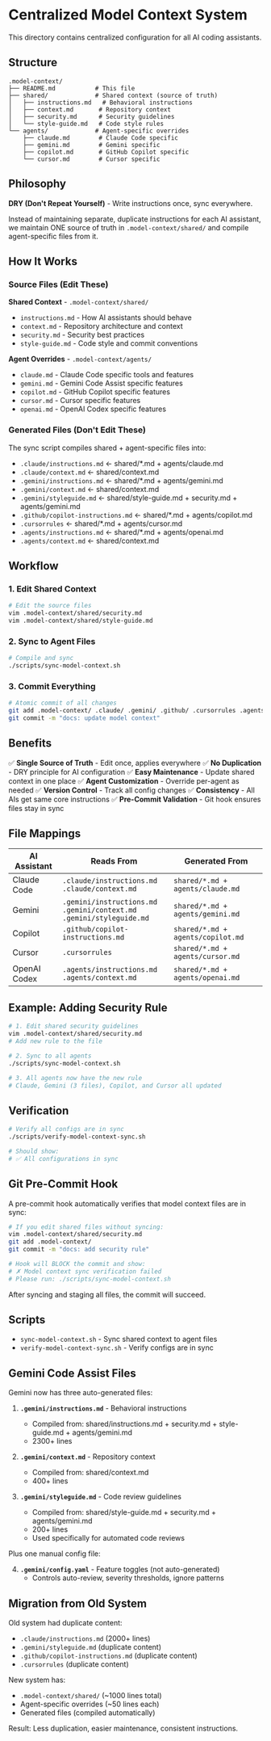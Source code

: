 # Centralized Model Context System

This directory contains centralized configuration for all AI coding assistants.

## Structure

```
.model-context/
├── README.md           # This file
├── shared/             # Shared context (source of truth)
│   ├── instructions.md   # Behavioral instructions
│   ├── context.md       # Repository context
│   ├── security.md      # Security guidelines
│   └── style-guide.md   # Code style rules
└── agents/             # Agent-specific overrides
    ├── claude.md        # Claude Code specific
    ├── gemini.md        # Gemini specific
    ├── copilot.md       # GitHub Copilot specific
    └── cursor.md        # Cursor specific
```

## Philosophy

**DRY (Don't Repeat Yourself)** - Write instructions once, sync everywhere.

Instead of maintaining separate, duplicate instructions for each AI assistant,
we maintain ONE source of truth in `.model-context/shared/` and compile
agent-specific files from it.

## How It Works

### Source Files (Edit These)

**Shared Context** - `.model-context/shared/`
- `instructions.md` - How AI assistants should behave
- `context.md` - Repository architecture and context
- `security.md` - Security best practices
- `style-guide.md` - Code style and commit conventions

**Agent Overrides** - `.model-context/agents/`
- `claude.md` - Claude Code specific tools and features
- `gemini.md` - Gemini Code Assist specific features
- `copilot.md` - GitHub Copilot specific features
- `cursor.md` - Cursor specific features
- `openai.md` - OpenAI Codex specific features

### Generated Files (Don't Edit These)

The sync script compiles shared + agent-specific files into:
- `.claude/instructions.md` ← shared/*.md + agents/claude.md
- `.claude/context.md` ← shared/context.md
- `.gemini/instructions.md` ← shared/*.md + agents/gemini.md
- `.gemini/context.md` ← shared/context.md
- `.gemini/styleguide.md` ← shared/style-guide.md + security.md + agents/gemini.md
- `.github/copilot-instructions.md` ← shared/*.md + agents/copilot.md
- `.cursorrules` ← shared/*.md + agents/cursor.md
- `.agents/instructions.md` ← shared/*.md + agents/openai.md
- `.agents/context.md` ← shared/context.md

## Workflow

### 1. Edit Shared Context

```bash
# Edit the source files
vim .model-context/shared/security.md
vim .model-context/shared/style-guide.md
```

### 2. Sync to Agent Files

```bash
# Compile and sync
./scripts/sync-model-context.sh
```

### 3. Commit Everything

```bash
# Atomic commit of all changes
git add .model-context/ .claude/ .gemini/ .github/ .cursorrules .agents/
git commit -m "docs: update model context"
```

## Benefits

✅ **Single Source of Truth** - Edit once, applies everywhere
✅ **No Duplication** - DRY principle for AI configuration
✅ **Easy Maintenance** - Update shared context in one place
✅ **Agent Customization** - Override per-agent as needed
✅ **Version Control** - Track all config changes
✅ **Consistency** - All AIs get same core instructions
✅ **Pre-Commit Validation** - Git hook ensures files stay in sync

## File Mappings

| AI Assistant | Reads From | Generated From |
|--------------|-----------|----------------|
| Claude Code | `.claude/instructions.md`<br>`.claude/context.md` | `shared/*.md + agents/claude.md` |
| Gemini | `.gemini/instructions.md`<br>`.gemini/context.md`<br>`.gemini/styleguide.md` | `shared/*.md + agents/gemini.md` |
| Copilot | `.github/copilot-instructions.md` | `shared/*.md + agents/copilot.md` |
| Cursor | `.cursorrules` | `shared/*.md + agents/cursor.md` |
| OpenAI Codex | `.agents/instructions.md`<br>`.agents/context.md` | `shared/*.md + agents/openai.md` |

## Example: Adding Security Rule

```bash
# 1. Edit shared security guidelines
vim .model-context/shared/security.md
# Add new rule to the file

# 2. Sync to all agents
./scripts/sync-model-context.sh

# 3. All agents now have the new rule
# Claude, Gemini (3 files), Copilot, and Cursor all updated
```

## Verification

```bash
# Verify all configs are in sync
./scripts/verify-model-context-sync.sh

# Should show:
# ✅ All configurations in sync
```

## Git Pre-Commit Hook

A pre-commit hook automatically verifies that model context files are in sync:

```bash
# If you edit shared files without syncing:
vim .model-context/shared/security.md
git add .model-context/
git commit -m "docs: add security rule"

# Hook will BLOCK the commit and show:
# ✗ Model context sync verification failed
# Please run: ./scripts/sync-model-context.sh
```

After syncing and staging all files, the commit will succeed.

## Scripts

- `sync-model-context.sh` - Sync shared context to agent files
- `verify-model-context-sync.sh` - Verify configs are in sync

## Gemini Code Assist Files

Gemini now has three auto-generated files:

1. **`.gemini/instructions.md`** - Behavioral instructions
   - Compiled from: shared/instructions.md + security.md + style-guide.md + agents/gemini.md
   - 2300+ lines

2. **`.gemini/context.md`** - Repository context
   - Compiled from: shared/context.md
   - 400+ lines

3. **`.gemini/styleguide.md`** - Code review guidelines
   - Compiled from: shared/style-guide.md + security.md + agents/gemini.md
   - 200+ lines
   - Used specifically for automated code reviews

Plus one manual config file:

4. **`.gemini/config.yaml`** - Feature toggles (not auto-generated)
   - Controls auto-review, severity thresholds, ignore patterns

## Migration from Old System

Old system had duplicate content:
- `.claude/instructions.md` (2000+ lines)
- `.gemini/styleguide.md` (duplicate content)
- `.github/copilot-instructions.md` (duplicate content)
- `.cursorrules` (duplicate content)

New system has:
- `.model-context/shared/` (~1000 lines total)
- Agent-specific overrides (~50 lines each)
- Generated files (compiled automatically)

Result: Less duplication, easier maintenance, consistent instructions.
